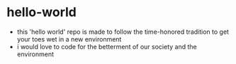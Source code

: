 # hello-world
* this 'hello world' repo is made to follow the time-honored tradition to get your toes wet in a new environment
* i would love to code for the betterment of our society and the environment
